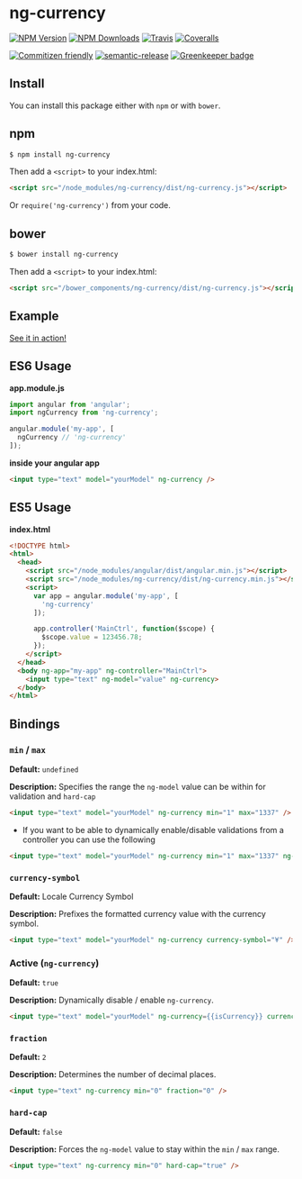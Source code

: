 # ng-currency

[![NPM Version](https://img.shields.io/npm/v/ng-currency.svg?style=flat)](https://npmjs.org/package/ng-currency) 
[![NPM Downloads](https://img.shields.io/npm/dm/ng-currency.svg?style=flat)](https://npmjs.org/package/ng-currency)
[![Travis](https://img.shields.io/travis/com/salte-io/ng-currency/master.svg?style=flat)](https://travis-ci.com/salte-io/ng-currency)
[![Coveralls](https://img.shields.io/coveralls/salte-io/ng-currency/master.svg)](https://coveralls.io/github/salte-io/ng-currency?branch=master)

[![Commitizen friendly](https://img.shields.io/badge/commitizen-friendly-brightgreen.svg)](https://commitizen.github.io/cz-cli/)
[![semantic-release](https://img.shields.io/badge/%20%20%F0%9F%93%A6%F0%9F%9A%80-semantic--release-e10079.svg)](https://github.com/semantic-release/semantic-release)
[![Greenkeeper badge](https://badges.greenkeeper.io/salte-io/ng-currency.svg)](https://greenkeeper.io)

## Install

You can install this package either with `npm` or with `bower`.

## npm

```sh
$ npm install ng-currency
```

Then add a `<script>` to your index.html:

```html
<script src="/node_modules/ng-currency/dist/ng-currency.js"></script>
```

Or `require('ng-currency')` from your code.

## bower

```sh
$ bower install ng-currency
```

Then add a `<script>` to your index.html:

```html
<script src="/bower_components/ng-currency/dist/ng-currency.js"></script>
```

## Example

[See it in action!](https://jsbin.com/pajuhaf/edit?html,output)

## ES6 Usage

**app.module.js**

```js
import angular from 'angular';
import ngCurrency from 'ng-currency';

angular.module('my-app', [
  ngCurrency // 'ng-currency'
]);
```

**inside your angular app**

```html
<input type="text" model="yourModel" ng-currency />
```

## ES5 Usage

**index.html**

```html
<!DOCTYPE html>
<html>
  <head>
    <script src="/node_modules/angular/dist/angular.min.js"></script>
    <script src="/node_modules/ng-currency/dist/ng-currency.min.js"></script>
    <script>
      var app = angular.module('my-app', [
        'ng-currency'
      ]);

      app.controller('MainCtrl', function($scope) {
        $scope.value = 123456.78;
      });
    </script>
  </head>
  <body ng-app="my-app" ng-controller="MainCtrl">
    <input type="text" ng-model="value" ng-currency>
  </body>
</html>
```

## Bindings

### `min` / `max`

**Default:** `undefined`

**Description:** Specifies the range the `ng-model` value can be within for validation and `hard-cap`

```html
<input type="text" model="yourModel" ng-currency min="1" max="1337" />
```

* If you want to be able to dynamically enable/disable validations from a controller you can use the following

```html
<input type="text" model="yourModel" ng-currency min="1" max="1337" ng-required="true" />
```

### `currency-symbol`

**Default:** Locale Currency Symbol

**Description:** Prefixes the formatted currency value with the currency symbol.

```html
<input type="text" model="yourModel" ng-currency currency-symbol="¥" />
```

### Active (`ng-currency`)

**Default:** `true`

**Description:** Dynamically disable / enable `ng-currency`.

```html
<input type="text" model="yourModel" ng-currency={{isCurrency}} currency-symbol="¥" />
```

### `fraction`

**Default:** `2`

**Description:** Determines the number of decimal places.

```html
<input type="text" ng-currency min="0" fraction="0" />
```

### `hard-cap`

**Default:** `false`

**Description:** Forces the `ng-model` value to stay within the `min` / `max` range.

```html
<input type="text" ng-currency min="0" hard-cap="true" />
```
